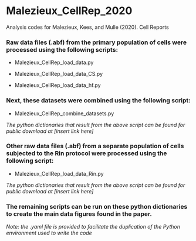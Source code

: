 # Malezieux_CellRep_2020

Analysis codes for Malezieux, Kees, and Mulle (2020). Cell Reports

### Raw data files (.abf) from the primary population of cells were processed using the following scripts:

* Malezieux_CellRep_load_data.py

* Malezieux_CellRep_load_data_CS.py

* Malezieux_CellRep_load_data_hf.py

### Next, these datasets were combined using the following script:

* Malezieux_CellRep_combine_datasets.py

*The python dictionaries that result from the above script can be found for public download at [insert link here]*

### Other raw data files (.abf) from a separate population of cells subjected to the Rin protocol were processed using the following script:

* Malezieux_CellRep_load_data_Rin.py

*The python dictionaries that result from the above script can be found for public download at [insert link here]*

### The remaining scripts can be run on these python dictionaries to create the main data figures found in the paper.

*Note: the .yaml file is provided to facilitate the duplication of the Python environment used to write the code*

